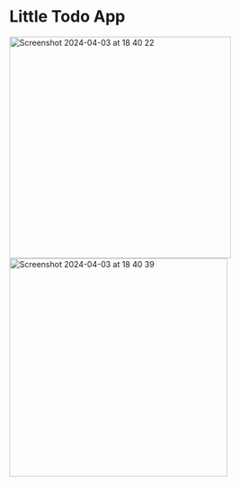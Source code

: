 # Little Todo App

<img width="394" alt="Screenshot 2024-04-03 at 18 40 22" src="https://github.com/b1t-ninja/Tudu/assets/69219273/999e4f60-d7bd-447b-ac4c-27cd1a800899">


<img width="388" alt="Screenshot 2024-04-03 at 18 40 39" src="https://github.com/b1t-ninja/Tudu/assets/69219273/2e1f26c7-08e8-4221-865e-c4b780abdd3e">
